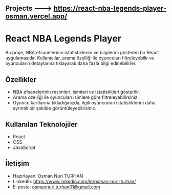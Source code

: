 ## Projects ---> https://react-nba-legends-player-osman.vercel.app/

# React NBA Legends Player

Bu proje, NBA efsanelerinin istatistiklerini ve bilgilerini gösteren bir React uygulamasıdır. Kullanıcılar, arama özelliği ile oyuncuları filtreleyebilir ve oyuncuların detaylarına tıklayarak daha fazla bilgi edinebilirler.

## Özellikler

- NBA efsanelerinin resimleri, isimleri ve istatistikleri gösterilir.
- Arama özelliği ile oyuncuları isimlere göre filtreleyebilirsiniz.
- Oyuncu kartlarına tıkladığınızda, ilgili oyuncunun istatistiklerini daha ayrıntılı bir şekilde görüntüleyebilirsiniz.

## Kullanılan Teknolojiler
- React
- CSS
- JavaScript

## İletişim

- Hazırlayan: Osman Nuri TURHAN
- LinkedIn: https://www.linkedin.com/in/osman-nuri-turhan/
- E-posta: osmannuri.turhan01@gmail.com
